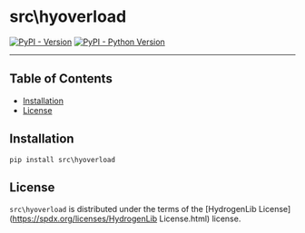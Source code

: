 # src\hyoverload

[![PyPI - Version](https://img.shields.io/pypi/v/src\hyoverload.svg)](https://pypi.org/project/src\hyoverload)
[![PyPI - Python Version](https://img.shields.io/pypi/pyversions/src\hyoverload.svg)](https://pypi.org/project/src\hyoverload)

-----

## Table of Contents

- [Installation](#installation)
- [License](#license)

## Installation

```console
pip install src\hyoverload
```

## License

`src\hyoverload` is distributed under the terms of the [HydrogenLib License](https://spdx.org/licenses/HydrogenLib License.html) license.
